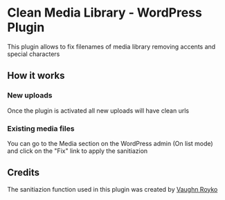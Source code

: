 # Clean Media Library - WordPress Plugin
This plugin allows to fix filenames of media library removing accents and special characters

## How it works
### New uploads
Once the plugin is activated all new uploads will have clean urls

### Existing media files
You can go to the Media section on the WordPress admin (On list mode) and click on the "Fix" link to apply the sanitiazion

## Credits
The sanitiazion function used in this plugin was created by [Vaughn Royko](http://vaughnroyko.com/better-upload-filename-sanitization-in-wordpress/)
